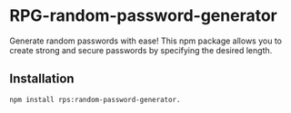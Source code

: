 # RPG-random-password-generator
Generate random passwords with ease! This npm package allows you to create strong and secure passwords by specifying the desired length.

## Installation

```bash
npm install rps:random-password-generator.
